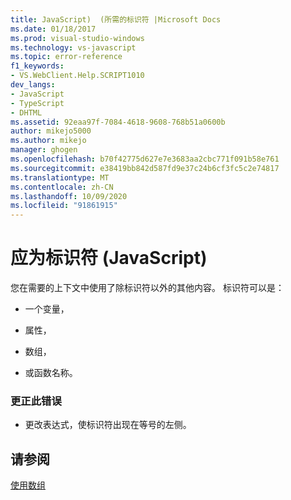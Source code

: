 ```yaml
---
title: JavaScript)  (所需的标识符 |Microsoft Docs
ms.date: 01/18/2017
ms.prod: visual-studio-windows
ms.technology: vs-javascript
ms.topic: error-reference
f1_keywords:
- VS.WebClient.Help.SCRIPT1010
dev_langs:
- JavaScript
- TypeScript
- DHTML
ms.assetid: 92eaa97f-7084-4618-9608-768b51a0600b
author: mikejo5000
ms.author: mikejo
manager: ghogen
ms.openlocfilehash: b70f42775d627e7e3683aa2cbc771f091b58e761
ms.sourcegitcommit: e38419bb842d587fd9e37c24b6cf3fc5c2e74817
ms.translationtype: MT
ms.contentlocale: zh-CN
ms.lasthandoff: 10/09/2020
ms.locfileid: "91861915"
---
```

# <a name="expected-identifier-javascript"></a>应为标识符 (JavaScript)
您在需要的上下文中使用了除标识符以外的其他内容。 标识符可以是：  
  
- 一个变量，  
  
- 属性，  
  
- 数组，  
  
- 或函数名称。  
  
### <a name="to-correct-this-error"></a>更正此错误  
  
- 更改表达式，使标识符出现在等号的左侧。  
  
## <a name="see-also"></a>请参阅  
 [使用数组](https://developer.mozilla.org/docs/Learn/JavaScript/First_steps/Arrays)